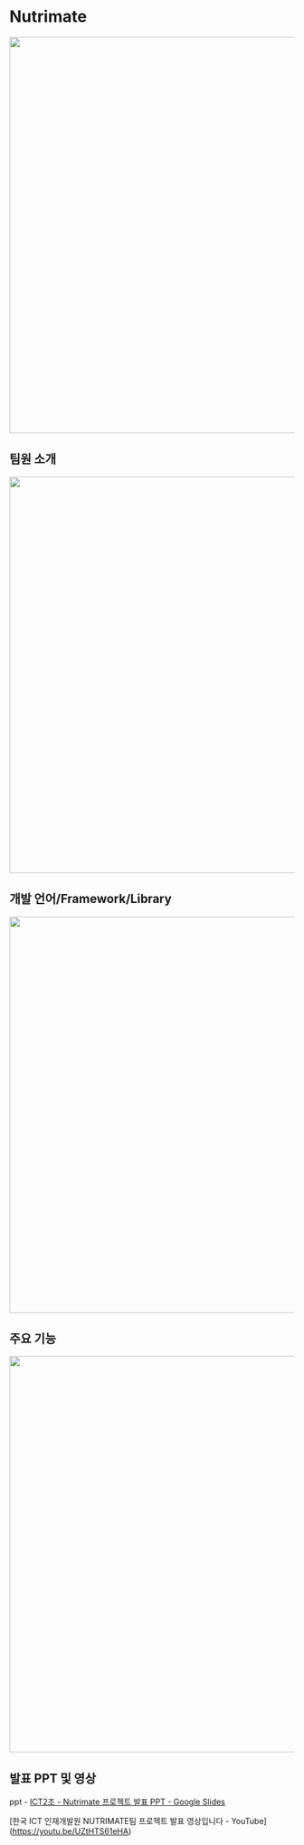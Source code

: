# Nutrimate


<img title="" src="https://github.com/ICT-team-2/nutrimate-frontend/assets/68010205/4b1f5227-7ced-49c0-b0c1-971340b543a8" alt="" width="700">

## 팀원 소개


<img src="https://github.com/ICT-team-2/nutrimate-frontend/assets/68010205/2caad3b0-f639-4909-b368-680f47701016" title="" alt="" width="700">


## 개발 언어/Framework/Library


<img src="https://github.com/ICT-team-2/nutrimate-frontend/assets/68010205/f6dab2d0-0d3a-4084-8f97-2206f33ef980" title="" alt="" width="700">

## 주요 기능


<img src="https://github.com/ICT-team-2/nutrimate-frontend/assets/68010205/e604902b-fac7-406e-8e45-fa21e891a06c" title="" alt="" width="700">

## 발표 PPT 및 영상

ppt - [ICT2조 - Nutrimate 프로젝트 발표 PPT - Google Slides](https://docs.google.com/presentation/d/1_INotEFLFOA10rEYaUU959mapUc27RCaYhHVxHSZfq4/edit?usp=sharing)

[한국 ICT 인재개발원 NUTRIMATE팀 프로젝트 발표 영상입니다 - YouTube] (https://youtu.be/UZtHTS61eHA)
